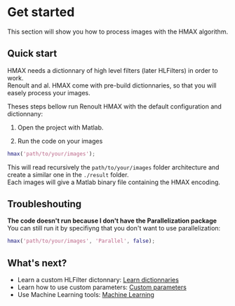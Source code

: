 # Get started

This section will show you how to process images with the HMAX algorithm.

## Quick start

HMAX needs a dictionnary of high level filters (later HLFilters) in order to work.  
Renoult and al. HMAX come with pre-build dictionnaries, so that you will easely process your images.

Theses steps bellow run Renoult HMAX with the default configuration and dictionnany:

1. Open the project with Matlab.

2. Run the code on your images
```matlab
hmax('path/to/your/images');
```

This will read recursively the `path/to/your/images` folder architecture and create a similar one in the `./result` folder.  
Each images will give a Matlab binary file containing the HMAX encoding.

## Troubleshouting 

**The code doesn't run because I don't have the Parallelization package**
You can still run it by specifiyng that you don't want to use parallelization:
```matlab
hmax('path/to/your/images', 'Parallel', false);
```

## What's next?

* Learn a custom HLFilter dictonnary: [Learn dictionnaries](/learn-dictionnaries.md)
* Learn how to use custom parameters: [Custom parameters](/custom-parameters.md)
* Use Machine Learning tools: [Machine Learning](/machine-learning.md)
